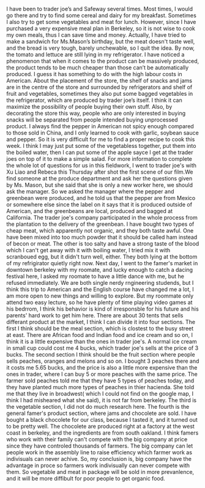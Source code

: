 I have been to trader joe’s and Safeway several times. Most times, I would go there and try to find some cereal and dairy for my breakfast. Sometimes I also try to get some vegetables and meat for lunch. However, since I have purchased a very expensive meal plan in Berkeley, so it is not wise to cook my own meals, thus I can save time and money. 
Actually, I have tried to make a sandwich for Ms.Mason’s birthday, but the meat doesn't taste well, and the bread is very tough, barely unchewable, so I quit the idea. By now, the tomato and lettuce are still lying in my refrigerator.
I have noticed a phenomenon that when it comes to the product can be massively produced, the product tends to be much cheaper than those can’t be automatically produced. I guess it has something to do with the high labour costs in American.
About the placement of the store, the shelf of snacks and jams are in the centre of the store and surrounded by refrigerators and shelf of fruit and vegetables, sometimes they also put some bagged vegetables in the refrigerator, which are produced by trader joe’s itself. I think it can maximize the possibility of people buying their own stuff. Also, by decorating the store this way, people who are only interested in buying snacks will be separated from people intended buying unprocessed product.
I always find the pepper in American not spicy enough compared to those sold in China, and I only learned to cook with garlic, soybean sauce and pepper. So it is very difficult for me to find a proper recipe to cook this week. I think I may just put some of the vegetabless together, put them into the boiled water, then I can put some of the apple sayce I get at the trader joes on top of it to make a simple salad.
For more information to complete the whole lot of questions for us in this fieldwork, I went to trader joe's with Xu Liao and Rebeca this Thursday after shot the first scene of our film.We find someone at the produce department and ask her the questions given by Ms. Mason, but she said that she is only a new worker here, we should ask the manager.
So we asked the manager where the pepper and greenbean were produced, and he told us that the pepper are from Mexico or somewhere else since the label on it says that it is produced outside of American, and the greenbeans are local, produced and bagged at California. The trader joe's company participated in the whole process from the plantation to the delivery of the greenbean.
I have bought two types of cheap meat, which apparently not organic, and they both taste awful. One have been mixed into too much powder that it should be called ham instead of becon or meat. The other is too salty and have a strong taste of the blood which I can't get away with it with boiling water, I tried mix it with scranboued egg, but it didn't turn well, either. They both lying at the bottom of my refrigirator quietly right now.
Next day, I went to the famer's market in downtown berkeley with my roomate, and lucky enough to catch a dacing festival here, I asked my roomate to have a little dance with me, but he refused immediately. We are both single nerdy rngineering studends, but I think this trip to American and the English course have changed me a lot, I am more open to new things and willing to explore. But my roommate only attend two easy lecture, so he have plenty of time playing video games at his bedrrom, I think his behavior is  kind of irresponsble for his future and his parents' hard work to get him here.
There are about 30 tents that sells differant product at the market, I think I can divide it into four sections. 
The first I think should be the meal section, which is clostest to the busy street at east. There are African food and Indian food and ice cream and so on, I think it is a little expensive than the ones in trader joe's. A normal ice cream in small cup could cost me 4 bucks, which trader joe's sells at the price of 3 bucks.
The second section I think should be the fruit section where people sells peaches, oranges and melons and so on. I bought 3 peaches there and it costs me 5.65 bucks, and the price is also a little more expensive than the ones in trader, where I can buy 5 or more peaches with the same price. The farmer sold peaches told me that they have 5 types of peaches today, and they have planted much more types of peaches in thier hacienda. She told me that they live in broadwest( which I could not find on the google map, I think I had misheared what she said), it is not far from berkeley.
The third is the vegetable section, I did not do much research here.
The fourth is the general famer's product section, where jams and chocolete are sold. I have bought a black chocolete for our class, because I tasted it, and it turned out to be pretty well. The chocolete are produced right at a factory at the west coast in berkeley, and the ingredients are from south oakland.
I think famers who work with their family can't compete with the big company at price since they have controled thousands of farmers. The big company can let people work in the assembly line to raise efficiency which farmer work as indivisuals can never achive. 
So, my conclusion is, big company have the advantage in proce so farmers work indivisually can never compete with them. So vegetable and meat in package will be sold in more prevanlence, and it will be more diffibult for poor people to get organic food.